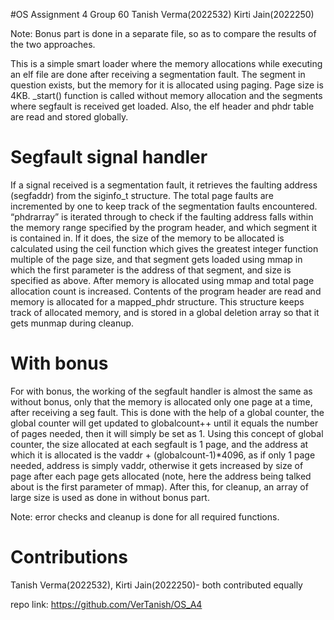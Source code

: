 #OS Assignment 4
Group 60
Tanish Verma(2022532)
Kirti Jain(2022250)

Note: Bonus part is done in a separate file, so as to compare the results of the two approaches.

This is a simple smart loader where the memory allocations while executing an elf file are done after receiving a segmentation fault. The segment in question exists, but the memory for it is allocated using paging. Page size is 4KB.
_start() function is called without memory allocation and the segments where segfault is received get loaded.
Also, the elf header and phdr table are read and stored globally.

# Segfault signal handler
If a signal received is a segmentation fault, it retrieves the faulting address (segfaddr) from the siginfo_t structure. The total page faults are incremented by one to keep track of the segmentation faults encountered. “phdrarray” is iterated through to check if the faulting address falls within the memory range specified by the program header, and which segment it is contained in. If it does, the size of the memory to be allocated is calculated using the ceil function which gives the greatest integer function multiple of the page size, and that segment gets loaded using mmap in which the first parameter is the address of that segment, and size is specified as above. 
After memory is allocated using mmap and total page allocation count is increased. Contents of the program header are read and memory is allocated for a mapped_phdr structure. This structure keeps track of allocated memory, and is stored in a global deletion array so that it gets munmap during cleanup.

# With bonus 
For with bonus, the working of the segfault handler is almost the same as without bonus, only that the memory is allocated only one page at a time, after receiving a seg fault. This is done with the help of a global counter, the global counter will get updated to globalcount++ until it equals the number of pages needed, then it will simply be set as 1. Using this concept of global counter, the size allocated at each segfault is 1 page, and the address at which it is allocated is the vaddr + (globalcount-1)*4096, as if only 1 page needed, address is simply vaddr, otherwise it gets increased by size of page after each page gets allocated (note, here the address being talked about is the first parameter of mmap).
After this, for cleanup, an array of large size is used as done in without bonus part.

Note: error checks and cleanup is done for all required functions.

# Contributions
Tanish Verma(2022532), Kirti Jain(2022250)- both contributed equally

repo link: https://github.com/VerTanish/OS_A4